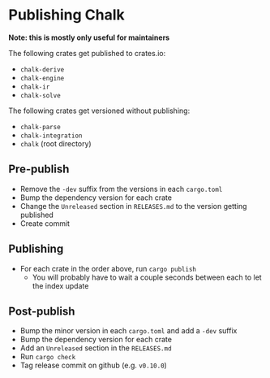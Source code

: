 # Publishing Chalk

**Note: this is mostly only useful for maintainers**

The following crates get published to crates.io:
- `chalk-derive`
- `chalk-engine`
- `chalk-ir`
- `chalk-solve`

The following crates get versioned without publishing:
- `chalk-parse`
- `chalk-integration`
- `chalk` (root directory)

## Pre-publish
- Remove the `-dev` suffix from the versions in each `cargo.toml`
- Bump the dependency version for each crate
- Change the `Unreleased` section in `RELEASES.md` to the version getting published
- Create commit

## Publishing
- For each crate in the order above, run `cargo publish`
    - You will probably have to wait a couple seconds between each to let the index update

## Post-publish
- Bump the minor version in each `cargo.toml` and add a `-dev` suffix
- Bump the dependency version for each crate
- Add an `Unreleased` section in the `RELEASES.md`
- Run `cargo check`
- Tag release commit on github (e.g. `v0.10.0`)

